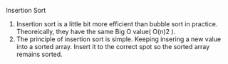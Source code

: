 Insertion Sort 

1. Insertion sort is a little bit more efficient than bubble sort in practice. Theoreically, they have the same Big O value( O(n)2                                                                                                                                                                                                                                                                                                                                                             ).
2. The principle of insertion sort is simple. Keeping insering a new value into a sorted array. Insert it to the correct spot so the sorted array remains sorted.
